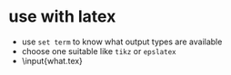 # use with latex

+ use `set term` to know what output types are available
+ choose one suitable like `tikz` or `epslatex`
+ \input{what.tex}